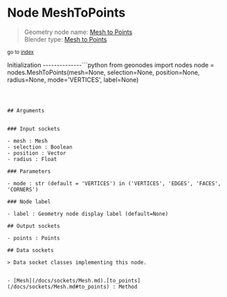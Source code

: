 
# Node MeshToPoints

> Geometry node name: [Mesh to Points](https://docs.blender.org/manual/en/latest/modeling/geometry_nodes/mesh/mesh_to_points.html)<br>
  Blender type: [Mesh to Points](https://docs.blender.org/api/current/bpy.types.GeometryNodeMeshToPoints.html)
  
<sub>go to [index](/docs/index.md)</sub>

Initialization
--------------```python
from geonodes import nodes
node = nodes.MeshToPoints(mesh=None, selection=None, position=None, radius=None, mode='VERTICES', label=None)
```



## Arguments


### Input sockets

- mesh : Mesh
- selection : Boolean
- position : Vector
- radius : Float

### Parameters

- mode : str (default = 'VERTICES') in ('VERTICES', 'EDGES', 'FACES', 'CORNERS')

### Node label

- label : Geometry node display label (default=None)

## Output sockets

- points : Points

## Data sockets

> Data socket classes implementing this node.
  
  
- [Mesh](/docs/sockets/Mesh.md).[to_points](/docs/sockets/Mesh.md#to_points) : Method
  
